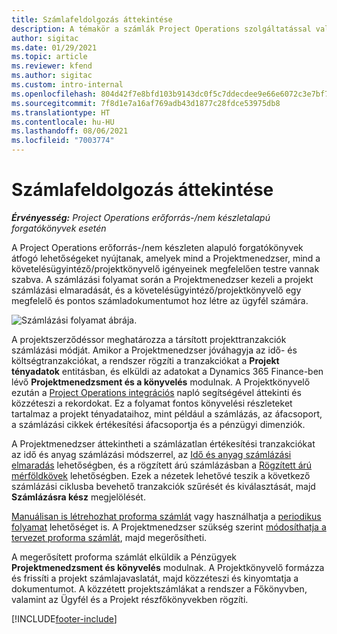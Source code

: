 ```yaml
---
title: Számlafeldolgozás áttekintése
description: A témakör a számlák Project Operations szolgáltatással való feldolgozásának áttekintését részletezi az erőforrás/nem készletezett anyagokon alapuló forgatókönyvekhez.
author: sigitac
ms.date: 01/29/2021
ms.topic: article
ms.reviewer: kfend
ms.author: sigitac
ms.custom: intro-internal
ms.openlocfilehash: 804d42f7e8bfd103b9143dc0f5c7ddecdee9e66e6072c3e7bf76b2a8c549cf55
ms.sourcegitcommit: 7f8d1e7a16af769adb43d1877c28fdce53975db8
ms.translationtype: HT
ms.contentlocale: hu-HU
ms.lasthandoff: 08/06/2021
ms.locfileid: "7003774"
---
```

# <a name="invoicing-process-overview"></a>Számlafeldolgozás áttekintése

_**Érvényesség:** Project Operations erőforrás-/nem készletalapú forgatókönyvek esetén_

A Project Operations erőforrás-/nem készleten alapuló forgatókönyvek átfogó lehetőségeket nyújtanak, amelyek mind a Projektmenedzser, mind a követelésügyintéző/projektkönyvelő igényeinek megfelelően testre vannak szabva. A számlázási folyamat során a Projektmenedzser kezeli a projekt számlázási elmaradását, és a követelésügyintéző/projektkönyvelő egy megfelelő és pontos számladokumentumot hoz létre az ügyfél számára.

![Számlázási folyamat ábrája.](./media/invoicing-flow.png)

A projektszerződéssor meghatározza a társított projekttranzakciók számlázási módját. Amikor a Projektmenedzser jóváhagyja az idő- és költségtranzakciókat, a rendszer rögzíti a tranzakciókat a **Projekt tényadatok** entitásban, és elküldi az adatokat a Dynamics 365 Finance-ben lévő **Projektmenedzsment és a könyvelés** modulnak. A Projektkönyvelő ezután a [Project Operations integrációs](../project-accounting/project-operations-integration-journal.md) napló segítségével áttekinti és közzéteszi a rekordokat. Ez a folyamat fontos könyvelési részleteket tartalmaz a projekt tényadataihoz, mint például a számlázás, az áfacsoport, a számlázási cikkek értékesítési áfacsoportja és a pénzügyi dimenziók.

A Projektmenedzser áttekintheti a számlázatlan értékesítési tranzakciókat az idő és anyag számlázási módszerrel, az [Idő és anyag számlázási elmaradás](../proforma-invoicing/manage-billing-backlog.md#time-and-material-billing-backlog) lehetőségben, és a rögzített árú számlázásban a [Rögzített árú mérföldkövek](../proforma-invoicing/manage-billing-backlog.md#fixed-price-milestones) lehetőségben. Ezek a nézetek lehetővé teszik a következő számlázási ciklusba bevehető tranzakciók szűrését és kiválasztását, majd **Számlázásra kész** megjelölését.

[Manuálisan is létrehozhat proforma számlát](../proforma-invoicing/create-manual-proforma-invoice.md) vagy használhatja a [periodikus folyamat](../proforma-invoicing/configure-automated-invoice-creation.md) lehetőséget is. A Projektmenedzser szükség szerint [módosíthatja a tervezet proforma számlát](../proforma-invoicing/manage-proforma-invoice.md), majd megerősítheti.

A megerősített proforma számlát elküldik a Pénzügyek **Projektmenedzsment és könyvelés** modulnak. A Projektkönyvelő formázza és frissíti a projekt számlajavaslatát, majd közzéteszi és kinyomtatja a dokumentumot. A közzétett projektszámlákat a rendszer a Főkönyvben, valamint az Ügyfél és a Projekt részfőkönyvekben rögzíti.


[!INCLUDE[footer-include](../includes/footer-banner.md)]